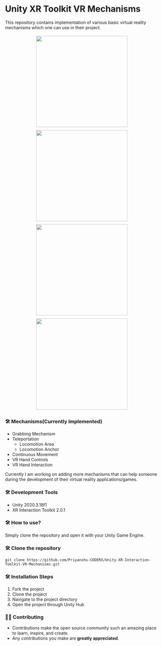 # Unity XR Toolkit VR Mechanisms

This repository contains implementation of various basic virtual reality mechanisms which one can use in their project.

<div style="width:100%; display:flex; flex-wrap:wrap; align-items:center; justify-content:center"}>
<img style="margin:5px;" src="https://i.ibb.co/8KDNGPC/Screenshot-98.png" width="300px" ></img>
<img style="margin:5px;" src="https://i.ibb.co/HCjZJvJ/Screenshot-99.png" width="300px" ></img>
<img style="margin:5px;" src="https://i.ibb.co/6R0R0XX/Screenshot-102.png" width="300px" ></img>
<img style="margin:5px;" src="https://i.ibb.co/R3hX43n/Screenshot-103.png" width="300px" ></img>
</div>

### 🛠️ Mechanisms(Currently Implemented)
* Grabbing Mechanism
* Teleportation
	* Locomotion Area
	* Locomotion Anchor
* Continuous Movement
* VR Hand Controls
* VR Hand Interaction

Currently I am working on adding more mechanisms that can help someone during the development of their virtual reality applications/games.

### 🛠️  Development Tools
* Unity 2020.3.18f1
* XR Interaction Toolkit 2.0.1

### 🛠️ How to use?
Simply clone the repository and open it with your Unity Game Engine.

### 🛠️ Clone the repository
```
git clone https://github.com/Priyanshu-CODERX/Unity-XR-Interaction-Toolkit-VR-Mechanisms.git
```

### 🛠️ Installation Steps

1. Fork the project
2. Clone the project
3. Navigate to the project directory 
4. Open the project through Unity Hub

### 👨‍💻 Contributing
- Contributions make the open source community such an amazing place to learn, inspire, and create.
- Any contributions you make are **greatly appreciated**.